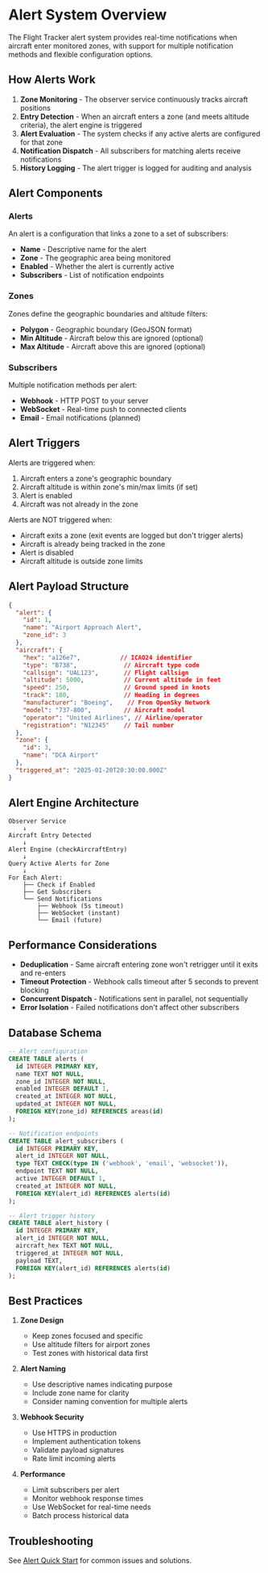 # Alert System Overview

The Flight Tracker alert system provides real-time notifications when aircraft enter monitored zones, with support for multiple notification methods and flexible configuration options.

## How Alerts Work

1. **Zone Monitoring** - The observer service continuously tracks aircraft positions
2. **Entry Detection** - When an aircraft enters a zone (and meets altitude criteria), the alert engine is triggered
3. **Alert Evaluation** - The system checks if any active alerts are configured for that zone
4. **Notification Dispatch** - All subscribers for matching alerts receive notifications
5. **History Logging** - The alert trigger is logged for auditing and analysis

## Alert Components

### Alerts
An alert is a configuration that links a zone to a set of subscribers:
- **Name** - Descriptive name for the alert
- **Zone** - The geographic area being monitored
- **Enabled** - Whether the alert is currently active
- **Subscribers** - List of notification endpoints

### Zones
Zones define the geographic boundaries and altitude filters:
- **Polygon** - Geographic boundary (GeoJSON format)
- **Min Altitude** - Aircraft below this are ignored (optional)
- **Max Altitude** - Aircraft above this are ignored (optional)

### Subscribers
Multiple notification methods per alert:
- **Webhook** - HTTP POST to your server
- **WebSocket** - Real-time push to connected clients
- **Email** - Email notifications (planned)

## Alert Triggers

Alerts are triggered when:
1. Aircraft enters a zone's geographic boundary
2. Aircraft altitude is within zone's min/max limits (if set)
3. Alert is enabled
4. Aircraft was not already in the zone

Alerts are NOT triggered when:
- Aircraft exits a zone (exit events are logged but don't trigger alerts)
- Aircraft is already being tracked in the zone
- Alert is disabled
- Aircraft altitude is outside zone limits

## Alert Payload Structure

```json
{
  "alert": {
    "id": 1,
    "name": "Airport Approach Alert",
    "zone_id": 3
  },
  "aircraft": {
    "hex": "a126e7",           // ICAO24 identifier
    "type": "B738",             // Aircraft type code
    "callsign": "UAL123",       // Flight callsign
    "altitude": 5000,           // Current altitude in feet
    "speed": 250,               // Ground speed in knots
    "track": 180,               // Heading in degrees
    "manufacturer": "Boeing",    // From OpenSky Network
    "model": "737-800",         // Aircraft model
    "operator": "United Airlines", // Airline/operator
    "registration": "N12345"    // Tail number
  },
  "zone": {
    "id": 3,
    "name": "DCA Airport"
  },
  "triggered_at": "2025-01-20T20:30:00.000Z"
}
```

## Alert Engine Architecture

```
Observer Service
    ↓
Aircraft Entry Detected
    ↓
Alert Engine (checkAircraftEntry)
    ↓
Query Active Alerts for Zone
    ↓
For Each Alert:
    ├── Check if Enabled
    ├── Get Subscribers
    └── Send Notifications
        ├── Webhook (5s timeout)
        ├── WebSocket (instant)
        └── Email (future)
```

## Performance Considerations

- **Deduplication** - Same aircraft entering zone won't retrigger until it exits and re-enters
- **Timeout Protection** - Webhook calls timeout after 5 seconds to prevent blocking
- **Concurrent Dispatch** - Notifications sent in parallel, not sequentially
- **Error Isolation** - Failed notifications don't affect other subscribers

## Database Schema

```sql
-- Alert configuration
CREATE TABLE alerts (
  id INTEGER PRIMARY KEY,
  name TEXT NOT NULL,
  zone_id INTEGER NOT NULL,
  enabled INTEGER DEFAULT 1,
  created_at INTEGER NOT NULL,
  updated_at INTEGER NOT NULL,
  FOREIGN KEY(zone_id) REFERENCES areas(id)
);

-- Notification endpoints
CREATE TABLE alert_subscribers (
  id INTEGER PRIMARY KEY,
  alert_id INTEGER NOT NULL,
  type TEXT CHECK(type IN ('webhook', 'email', 'websocket')),
  endpoint TEXT NOT NULL,
  active INTEGER DEFAULT 1,
  created_at INTEGER NOT NULL,
  FOREIGN KEY(alert_id) REFERENCES alerts(id)
);

-- Alert trigger history
CREATE TABLE alert_history (
  id INTEGER PRIMARY KEY,
  alert_id INTEGER NOT NULL,
  aircraft_hex TEXT NOT NULL,
  triggered_at INTEGER NOT NULL,
  payload TEXT,
  FOREIGN KEY(alert_id) REFERENCES alerts(id)
);
```

## Best Practices

1. **Zone Design**
   - Keep zones focused and specific
   - Use altitude filters for airport zones
   - Test zones with historical data first

2. **Alert Naming**
   - Use descriptive names indicating purpose
   - Include zone name for clarity
   - Consider naming convention for multiple alerts

3. **Webhook Security**
   - Use HTTPS in production
   - Implement authentication tokens
   - Validate payload signatures
   - Rate limit incoming alerts

4. **Performance**
   - Limit subscribers per alert
   - Monitor webhook response times
   - Use WebSocket for real-time needs
   - Batch process historical data

## Troubleshooting

See [Alert Quick Start](./ALERT_QUICK_START.md#troubleshooting) for common issues and solutions.
